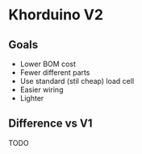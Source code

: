 # Khorduino V2

## Goals

- Lower BOM cost
- Fewer different parts
- Use standard (stil cheap) load cell
- Easier wiring
- Lighter

## Difference vs V1

TODO

